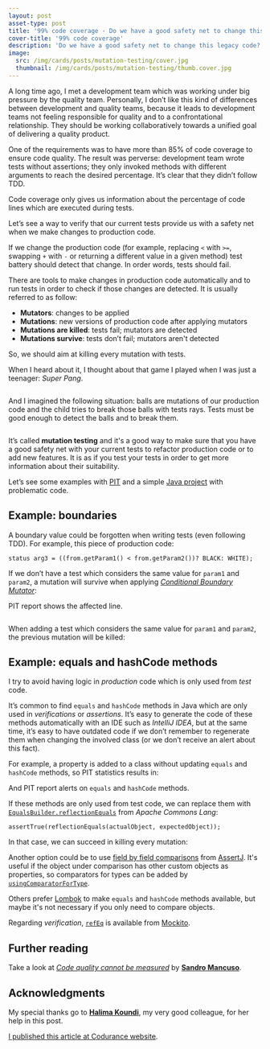 ```yaml
---
layout: post
asset-type: post
title: '99% code coverage - Do we have a good safety net to change this legacy code?'
cover-title: '99% code coverage'
description: 'Do we have a good safety net to change this legacy code?'
image:
  src: /img/cards/posts/mutation-testing/cover.jpg
  thumbnail: /img/cards/posts/mutation-testing/thumb.cover.jpg
---
```


A long time ago, I met a development team which was working under big pressure by the quality team. Personally, I don’t like this kind of differences between development and quality teams, because it leads to development teams not feeling responsible for quality and to a confrontational relationship. They should be working collaboratively towards a unified goal of delivering a quality product.

One of the requirements was to have more than 85% of code coverage to ensure code quality. The result was perverse: development team wrote tests without assertions; they only invoked methods with different arguments to reach the desired percentage. It’s clear that they didn’t follow TDD.

Code coverage only gives us information about the percentage of code lines which are executed during tests. 

Let’s see a way to verify that our current tests provide us with a safety net when we make changes to production code.

If we change the production code (for example, replacing `<` with `>=`, swapping `+` with `-` or returning a different value in a given method) test battery should detect that change. In order words, tests should fail.

There are tools to make changes in production code automatically and to run tests in order to check if those changes are detected. It is usually referred to as follow:

* **Mutators**: changes to be applied
* **Mutations**: new versions of production code after applying mutators
* **Mutations are killed**: tests fail; mutators are detected
* **Mutations survive**: tests don’t fail; mutators aren't detected

So, we should aim at killing every mutation with tests. 

When I heard about it, I thought about that game I played when I was just a teenager: _Super Pang_.

<center>
<img src="/img/cards/posts/mutation-testing/super-pang-game.jpg" alt="">
</center>

And I imagined the following situation: balls are mutations of our production code and the child tries to break those balls with tests rays. Tests must be good enough to detect the balls and to break them.

<center>
<img src="/img/cards/posts/mutation-testing//super-pang-mutation-testing.jpg" alt="">
</center>

It’s called **mutation testing** and it's a good way to make sure that you have a good safety net with your current tests to refactor production code or to add new features. It is as if you test your tests in order to get more information about their suitability.

Let’s see some examples with [PIT](http://pitest.org) and a simple [Java project](https://github.com/rachelcarmena/problematic-code) with problematic code.

## Example: boundaries

A boundary value could be forgotten when writing tests (even following TDD). For example, this piece of production code:

```
status arg3 = ((from.getParam1() < from.getParam2())? BLACK: WHITE);
```

If we don’t have a test which considers the same value for `param1` and `param2`, a mutation will survive when applying [_Conditional Boundary Mutator_](http://pitest.org/quickstart/mutators/#CONDITIONALS_BOUNDARY):

<script src="https://gist.github.com/rachelcarmena/99b8ee9125859ae9730b1ad2e9519152.js?file=alive-mutation.log"></script>

PIT report shows the affected line.

<center>
<img src="/img/cards/posts/mutation-testing/pit-report-boundaries.jpg" alt="">
</center>

When adding a test which considers the same value for `param1` and `param2`, the previous mutation will be killed:

<script src="https://gist.github.com/rachelcarmena/99b8ee9125859ae9730b1ad2e9519152.js?file=killed-mutation.log"></script>

## Example: equals and hashCode methods

I try to avoid having logic in _production_ code which is only used from _test_ code.

It’s common to find `equals` and `hashCode` methods in Java which are only used in _verifications_ or _assertions_. It’s easy to generate the code of these methods automatically with an IDE such as _IntelliJ IDEA_, but at the same time, it’s easy to have outdated code if we don’t remember to regenerate them when changing the involved class (or we don’t receive an alert about this fact).

For example, a property is added to a class without updating `equals` and `hashCode` methods, so PIT statistics results in:

<script src="https://gist.github.com/rachelcarmena/99b8ee9125859ae9730b1ad2e9519152.js?file=bad-statistics.log"></script>

And PIT report alerts on `equals` and `hashCode` methods.

If these methods are only used from test code, we can replace them with [`EqualsBuilder.reflectionEquals`](https://commons.apache.org/proper/commons-lang/apidocs/org/apache/commons/lang3/builder/EqualsBuilder.html#reflectionEquals-java.lang.Object-java.lang.Object-boolean-) from _Apache Commons Lang_:

```
assertTrue(reflectionEquals(actualObject, expectedObject));
```

In that case, we can succeed in killing every mutation:

<script src="https://gist.github.com/rachelcarmena/99b8ee9125859ae9730b1ad2e9519152.js?file=good-statistics.log"></script>

Another option could be to use [field by field comparisons](http://joel-costigliola.github.io/assertj/assertj-core-features-highlight.html#field-by-field-comparison) from [AssertJ](http://joel-costigliola.github.io/assertj/index.html). It's useful if the object under comparison has other custom objects as properties, so comparators for types can be added by [`usingComparatorForType`](http://joel-costigliola.github.io/assertj/assertj-core-features-highlight.html#field-by-field-recursive). 

Others prefer [Lombok](https://projectlombok.org/features/EqualsAndHashCode) to make `equals` and `hashCode` methods available, but maybe it's not necessary if you only need to compare objects.

Regarding _verification_, [`refEq`](https://static.javadoc.io/org.mockito/mockito-core/2.8.47/org/mockito/ArgumentMatchers.html#refEq(T,%20java.lang.String...)) is available from [Mockito](http://site.mockito.org).

## Further reading 

Take a look at [_Code quality cannot be measured_](https://codurance.com/2014/12/14/quality-cannot-be-measured) by [**Sandro Mancuso**](https://codurance.com/publications/author/sandro-mancuso).

## Acknowledgments

My special thanks go to [**Halima Koundi**](https://codurance.com/publications/author/halima-koundi), my very good colleague, for her help in this post.

[I published this article at Codurance website](https://codurance.com/2017/09/01/do-we-have-a-good-safety-net-to-change-this-legacy-code/).

